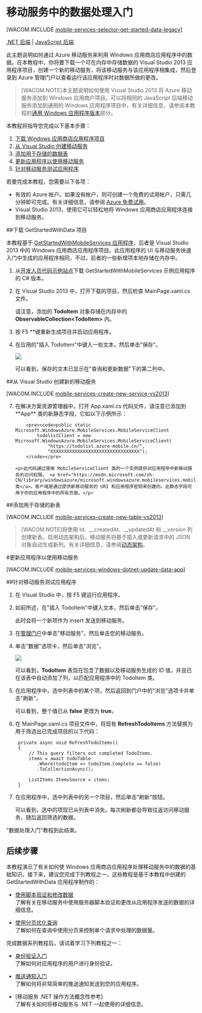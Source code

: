 <properties linkid="develop-mobile-tutorials-get-started-with-data-dotnet-vs2013" urlDisplayName="数据处理入门" pageTitle="数据处理入门（Windows 应用商店）| 移动开发人员中心" metaKeywords="" description="了解如何开始使用移动服务来利用 Windows 应用商店应用程序中的数据。" metaCanonical="" services="" documentationCenter="Mobile" title="Get started with data in Mobile Services" authors="glenga" solutions="" manager="" editor="" />
<tags ms.service=""
    ms.date="12/05/2014"
    wacn.date="04/11/2015"
    />



# 移动服务中的数据处理入门

[WACOM.INCLUDE [mobile-services-selector-get-started-data-legacy](../includes/mobile-services-selector-get-started-data-legacy.md)]


<div class="dev-center-tutorial-subselector">
	<a href="/zh-cn/documentation/articles/mobile-services-dotnet-backend-windows-store-dotnet-get-started-data/" title=".NET backend">.NET 后端</a> | 
	<a href="/zh-cn/documentation/articles/mobile-services-windows-store-dotnet-get-started-data/" title="JavaScript backend" class="current">JavaScript 后端</a>
</div>


此主题说明如何通过 Azure 移动服务来利用 Windows 应用商店应用程序中的数据。在本教程中，你将要下载一个可在内存中存储数据的 Visual Studio 2013 应用程序项目，创建一个新的移动服务，将该移动服务与该应用程序相集成，然后登录到 Azure 管理门户以查看运行该应用程序时对数据所做的更改。

>[WACOM.NOTE]本主题说明如何使用 Visual Studio 2013 将 Azure 移动服务添加到 Windows 应用商户项目。可以将相同的 JavaScript 后端移动服务添加到通用的 Windows 应用程序项目中。有关详细信息，请参阅本教程的[通用 Windows 应用程序版本](/zh-cn/documentation/articles/mobile-services-javascript-backend-windows-universal-dotnet-get-started-data)部分。 

本教程将指导您完成以下基本步骤：

1. [下载 Windows 应用商店应用程序项目][获取 Windows 应用商店应用程序] 
2. [从 Visual Studio 创建移动服务]
3. [添加用于存储的数据表]
4. [更新应用程序以使用移动服务]
5. [针对移动服务测试应用程序]

若要完成本教程，您需要以下各项：

* 有效的 Azure 帐户。如果没有帐户，则可创建一个免费的试用帐户，只需几分钟即可完成。有关详细信息，请参阅 [Azure 免费试用](/zh-cn/pricing/1rmb-trial/?WT.mc_id=A0E0E5C02&amp;returnurl=http%3A%2F%2Fwww.windowsazure.cn%2Fzh-cn%2Fdocumentation%2Farticles%2Fmobile-services-windows-store-dotnet-get-started-data%2F)。
* Visual Studio 2013，使用它可以轻松地将 Windows 应用商店应用程序连接到移动服务。 

##<a name="download-app"></a>下载 GetStartedWithData 项目

本教程基于 [GetStartedWithMobileServices 应用程序][开发人员代码示例站点]，后者是 Visual Studio 2013 中的 Windows 应用商店应用程序项目。此应用程序的 UI 与移动服务快速入门中生成的应用程序相同，不过，前者的一些新增项本地存储在内存中。 

1. 从[开发人员代码示例站点]下载 GetStartedWithMobileServices 示例应用程序的 C# 版本。 

2. 在 Visual Studio 2013 中，打开下载的项目，然后检查 MainPage.xaml.cs 文件。

   	请注意，添加的 **TodoItem** 对象存储在内存中的 **ObservableCollection&lt;TodoItem&gt;** 内。

3. 按 F5 **键重新生成项目并启动应用程序。

4. 在应用的"插入 TodoItem"中键入一些文本，然后单击"保存"。

   	![][0]  

   	可以看到，保存的文本已显示在"查询和更新数据"下的第二列中。

##<a name="create-service"></a>从 Visual Studio 创建新的移动服务

[WACOM.INCLUDE [mobile-services-create-new-service-vs2013](../includes/mobile-services-create-new-service-vs2013.md)]

<ol start="7"><li><p>在解决方案资源管理器中，打开 App.xaml.cs 代码文件，请注意已添加到 **App** 类的新静态字段，它如以下示例所示：</p> 

		<pre><code>public static Microsoft.WindowsAzure.MobileServices.MobileServiceClient 
		    todolistClient = new Microsoft.WindowsAzure.MobileServices.MobileServiceClient(
		        "https://todolist.azure-mobile.cn/",
		        "XXXXXXXXXXXXXXXXXXXXXXXXXXXXXXXXX");
		</code></pre>

	<p>此代码通过使用 MobileServiceClient 类的一个实例提供对应用程序中新移动服务的访问权限。 <a href="https://msdn.microsoft.com/zh-CN/library/windowsazure/microsoft.windowsazure.mobileservices.mobileserviceclient.aspx">MobileServiceClient 类</a>。客户端是通过提供新移动服务的 URI 和应用程序密钥来创建的。此静态字段可用于你的应用程序中的所有页面。</p>
</li>
</ol>

##<a name="add-table"></a>添加用于存储的新表

[WACOM.INCLUDE [mobile-services-create-new-table-vs2013](../includes/mobile-services-create-new-table-vs2013.md)]

>[WACOM.NOTE]将使用 Id、__createdAt、__updatedAt 和 __version 列创建新表。启用动态架构后，移动服务将基于插入或更新请求中的 JSON 对象自动生成新列。有关详细信息，请参阅[动态架构](https://msdn.microsoft.com/zh-CN/library/windowsazure/jj193175.aspx)。

#<a name="update-app"></a>更新应用程序以使用移动服务

[WACOM.INCLUDE [mobile-services-windows-dotnet-update-data-app](../includes/mobile-services-windows-dotnet-update-data-app.md)]

##<a name="test-app"></a>针对移动服务测试应用程序

1. 在 Visual Studio 中，按 F5 键运行应用程序。

2. 如前所述，在"插入 TodoItem"中键入文本，然后单击"保存"。

   	此时会将一个新项作为 insert 发送到移动服务。

3. 在[管理门户]中单击"移动服务"，然后单击您的移动服务。

4. 单击"数据"选项卡，然后单击"浏览"。

   	![][9]
  
   	可以看到，**TodoItem** 表现在包含了数据以及移动服务生成的 ID 值，并且已在该表中自动添加了列，以匹配应用程序中的 TodoItem 类。

5. 在应用程序中，选中列表中的某个项，然后返回到门户中的"浏览"选项卡并单击"刷新"。 

  	可以看到，整个值已从 **false** 更改为 **true**。

6. 在 MainPage.xaml.cs 项目文件中，将现有 **RefreshTodoItems** 方法替换为用于筛选出已完成项目的以下代码：

        private async void RefreshTodoItems()
        {                       
            // This query filters out completed TodoItems. 
            items = await todoTable
               .Where(todoItem => todoItem.Complete == false)
               .ToCollectionAsync();

            ListItems.ItemsSource = items;            
        }

7. 在应用程序中，选中列表中的另一个项目，然后单击"刷新"按钮。

   	可以看到，选中的项现已从列表中消失。每次刷新都会导致往返访问移动服务，随后返回筛选的数据。

"数据处理入门"教程到此结束。

## <a name="next-steps"> </a>后续步骤

本教程演示了有关如何使 Windows 应用商店应用程序处理移动服务中的数据的基础知识。接下来，建议您完成下列教程之一，这些教程是基于本教程中创建的 GetStartedWithData 应用程序制作的：

* [使用脚本验证和修改数据]
  <br/>了解有关在移动服务中使用服务器脚本验证和更改从应用程序发送的数据的详细信息。

* [使用分页优化查询]
  <br/>了解如何在查询中使用分页来控制单个请求中处理的数据量。

完成数据系列教程后，请试着学习下列教程之一：

* [身份验证入门]
  <br/>了解如何对应用程序的用户进行身份验证。

* [推送通知入门] 
  <br/>了解如何将非常简单的推送通知发送到您的应用程序。

* [移动服务 .NET 操作方法概念性参考]
  <br/>了解有关如何将移动服务与 .NET 一起使用的详细信息。
  
<!-- Anchors. -->

[获取 Windows 应用商店应用程序]: #download-app
[从 Visual Studio 创建移动服务]: #create-service
[添加用于存储的数据表]: #add-table
[更新应用程序以使用移动服务]: #update-app
[针对移动服务测试应用程序]: #test-app
[后续步骤]:#next-steps

<!-- Images. -->
[0]: ./media/mobile-services-windows-store-dotnet-get-started-data-vs2013/mobile-quickstart-startup.png

[9]: ./media/mobile-services-windows-store-dotnet-get-started-data-vs2013/mobile-todoitem-data-browse.png
[10]: ./media/mobile-services-windows-store-dotnet-get-started-data-vs2013/mobile-data-sample-download-dotnet-vs12.png


<!-- URLs. -->
[使用脚本验证和修改数据]: /zh-cn/documentation/articles/mobile-services-windows-store-dotnet-validate-modify-data-server-scripts
[使用分页优化查询]: /zh-cn/documentation/articles/mobile-services-windows-store-dotnet-add-paging-data
[移动服务入门]: /zh-cn/documentation/articles/mobile-services-javascript-backend-windows-store-dotnet-get-started
[数据处理入门]: /zh-cn/documentation/articles/mobile-services-windows-store-dotnet-get-started-data
[身份验证入门]: /zh-cn/documentation/articles/mobile-services-windows-store-dotnet-get-started-users
[推送通知入门]: /zh-cn/documentation/articles/mobile-services-windows-store-dotnet-get-started-push/
[JavaScript 和 HTML]: /zh-cn/documentation/articles/mobile-services-javascript-backend-windows-store-dotnet-get-started-with-data-js

[Azure 管理门户]: https://manage.windowsazure.cn/
[管理门户]: https://manage.windowsazure.cn/
[移动服务 SDK]: https://zumo.blob.core.windows.net/sdk/azuresdk-win8-v0.2.5.msi
[开发人员代码示例站点]:  http://code.msdn.microsoft.com/Connect-to-Windows-Azure-3a8fc1ee

[MobileServiceClient 类]: https://msdn.microsoft.com/zh-CN/library/windowsazure/microsoft.windowsazure.mobileservices.mobileserviceclient.aspx
